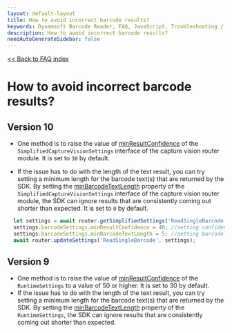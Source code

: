 ```yaml
---
layout: default-layout
title: How to avoid incorrect barcode results?
keywords: Dynamsoft Barcode Reader, FAQ, JavaScript, Troubleshooting / User Cases, avoid incorrect barcode results
description: How to avoid incorrect barcode results?
needAutoGenerateSidebar: false
---
```


[<< Back to FAQ index](../index.md#configuration)

# How to avoid incorrect barcode results?

## Version 10
- One method is to raise the value of [minResultConfidence](../api-reference/interfaces/simplified-barcode-reader-settings.md) of the `SimplifiedCaptureVisionSettings` interface of the capture vision router module.  It is set to `30` by default.

- If the issue has to do with the length of the text result, you can try setting a minimum length for the barcode text(s) that are returned by the SDK. By setting the [minBarcodeTextLength](../api-reference/interfaces/simplified-barcode-reader-settings.md) property of the `SimplifiedCaptureVisionSettings` interface of the capture vision router module, the SDK can ignore results that are consistently coming out shorter than expected. It is set to `0` by default.

```javascript
  let settings = await router.getSimplifiedSettings('ReadSingleBarcode');
  settings.barcodeSettings.minResultConfidence = 40; //setting confidence
  settings.barcodeSettings.minBarcodeTextLength = 5; //setting barcodeTextLength
  await router.updateSettings('ReadSingleBarcode', settings);
```

## Version 9
- One method is to raise the value of [minResultConfidence](https://www.dynamsoft.com/barcode-reader/docs/web/programming/javascript/api-reference/interface/RuntimeSettings.html#minresultconfidence) of the `RuntimeSettings` to a value of 50 or higher. It is set to 30 by default.
- If the issue has to do with the length of the text result, you can try setting a minimum length for the barcode text(s) that are returned by the SDK. By setting the [minBarcodeTextLength](https://www.dynamsoft.com/barcode-reader/docs/web/programming/javascript/api-reference/interface/RuntimeSettings.html#minbarcodetextlength) property of the `RuntimeSettings`, the SDK can ignore results that are consistently coming out shorter than expected.
